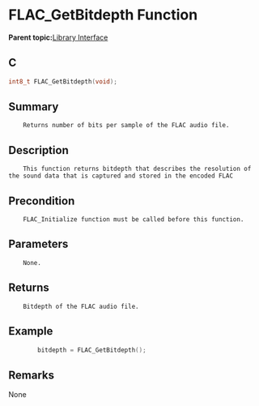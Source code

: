 # FLAC\_GetBitdepth Function

**Parent topic:**[Library Interface](GUID-A358CF75-0F77-44EC-95C9-91C543882BA8.md)

## C

```c
int8_t FLAC_GetBitdepth(void);
```

## Summary

```
    Returns number of bits per sample of the FLAC audio file.
```

## Description

```
    This function returns bitdepth that describes the resolution of the sound data that is captured and stored in the encoded FLAC 
```

## Precondition

```
    FLAC_Initialize function must be called before this function.
```

## Parameters

```
    None.
```

## Returns

```
    Bitdepth of the FLAC audio file.
```

## Example

```c
        bitdepth = FLAC_GetBitdepth();
```

## Remarks

None

